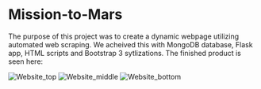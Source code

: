 # Mission-to-Mars

The purpose of this project was to create a dynamic webpage utilizing automated web scraping. We acheived this with MongoDB database, Flask app, HTML scripts and Bootstrap 3 sytlizations. The finished product is seen here:

![Website_top](https://user-images.githubusercontent.com/82347825/123890699-aa5a6400-d925-11eb-9572-ec6e99f5c468.png)
![Website_middle](https://user-images.githubusercontent.com/82347825/123890704-acbcbe00-d925-11eb-9916-2946c24b50f8.png)
![Website_bottom](https://user-images.githubusercontent.com/82347825/123890705-adedeb00-d925-11eb-8b47-f48e0bd64d41.png)
